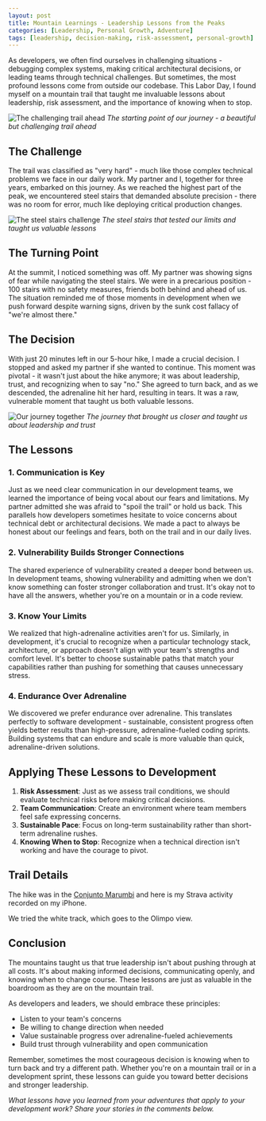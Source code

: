 ```yaml
---
layout: post
title: Mountain Learnings - Leadership Lessons from the Peaks
categories: [Leadership, Personal Growth, Adventure]
tags: [leadership, decision-making, risk-assessment, personal-growth]
---
```


As developers, we often find ourselves in challenging situations - debugging complex systems, making critical architectural decisions, or leading teams through technical challenges. But sometimes, the most profound lessons come from outside our codebase. This Labor Day, I found myself on a mountain trail that taught me invaluable lessons about leadership, risk assessment, and the importance of knowing when to stop.

![The challenging trail ahead](/images/camping-spot-hiking-2025.jpeg)
*The starting point of our journey - a beautiful but challenging trail ahead*

## The Challenge

The trail was classified as "very hard" - much like those complex technical problems we face in our daily work. My partner and I, together for three years, embarked on this journey. As we reached the highest part of the peak, we encountered steel stairs that demanded absolute precision - there was no room for error, much like deploying critical production changes.

![The steel stairs challenge](/images/vanessa-hiking-2025.jpeg)
*The steel stairs that tested our limits and taught us valuable lessons*

## The Turning Point

At the summit, I noticed something was off. My partner was showing signs of fear while navigating the steel stairs. We were in a precarious position - 100 stairs with no safety measures, friends both behind and ahead of us. The situation reminded me of those moments in development when we push forward despite warning signs, driven by the sunk cost fallacy of "we're almost there."

## The Decision

With just 20 minutes left in our 5-hour hike, I made a crucial decision. I stopped and asked my partner if she wanted to continue. This moment was pivotal - it wasn't just about the hike anymore; it was about leadership, trust, and recognizing when to say "no." She agreed to turn back, and as we descended, the adrenaline hit her hard, resulting in tears. It was a raw, vulnerable moment that taught us both valuable lessons.

![Our journey together](/images/jonatas-vanessa-hiking-2025.jpeg)
*The journey that brought us closer and taught us about leadership and trust*

## The Lessons

### 1. Communication is Key
Just as we need clear communication in our development teams, we learned the importance of being vocal about our fears and limitations. My partner admitted she was afraid to "spoil the trail" or hold us back. This parallels how developers sometimes hesitate to voice concerns about technical debt or architectural decisions. We made a pact to always be honest about our feelings and fears, both on the trail and in our daily lives.

### 2. Vulnerability Builds Stronger Connections
The shared experience of vulnerability created a deeper bond between us. In development teams, showing vulnerability and admitting when we don't know something can foster stronger collaboration and trust. It's okay not to have all the answers, whether you're on a mountain or in a code review.

### 3. Know Your Limits
We realized that high-adrenaline activities aren't for us. Similarly, in development, it's crucial to recognize when a particular technology stack, architecture, or approach doesn't align with your team's strengths and comfort level. It's better to choose sustainable paths that match your capabilities rather than pushing for something that causes unnecessary stress.

### 4. Endurance Over Adrenaline
We discovered we prefer endurance over adrenaline. This translates perfectly to software development - sustainable, consistent progress often yields better results than high-pressure, adrenaline-fueled coding sprints. Building systems that can endure and scale is more valuable than quick, adrenaline-driven solutions.

## Applying These Lessons to Development

1. **Risk Assessment**: Just as we assess trail conditions, we should evaluate technical risks before making critical decisions.
2. **Team Communication**: Create an environment where team members feel safe expressing concerns.
3. **Sustainable Pace**: Focus on long-term sustainability rather than short-term adrenaline rushes.
4. **Knowing When to Stop**: Recognize when a technical direction isn't working and have the courage to pivot.

## Trail Details

The hike was in the [Conjunto Marumbi](https://pt.wikipedia.org/wiki/Conjunto_Marumbi) and
here is my Strava activity recorded on my iPhone.

<div class="strava-embed-placeholder" data-embed-type="activity" data-embed-id="14369801126" data-style="standard" data-from-embed="false"></div><script src="https://strava-embeds.com/embed.js"></script>

We tried the white track, which goes to the Olimpo view.

## Conclusion

The mountains taught us that true leadership isn't about pushing through at all costs. It's about making informed decisions, communicating openly, and knowing when to change course. These lessons are just as valuable in the boardroom as they are on the mountain trail.

As developers and leaders, we should embrace these principles:
- Listen to your team's concerns
- Be willing to change direction when needed
- Value sustainable progress over adrenaline-fueled achievements
- Build trust through vulnerability and open communication

Remember, sometimes the most courageous decision is knowing when to turn back and try a different path. Whether you're on a mountain trail or in a development sprint, these lessons can guide you toward better decisions and stronger leadership.

*What lessons have you learned from your adventures that apply to your development work? Share your stories in the comments below.*
